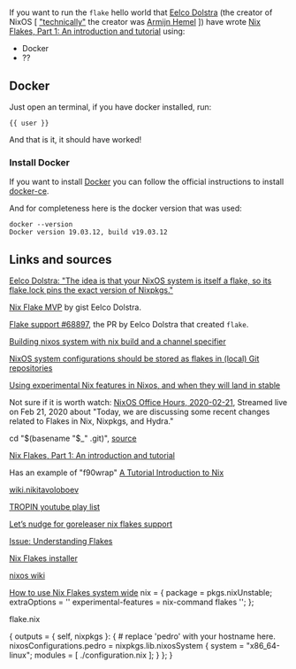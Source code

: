 #

If you want to run the `flake` hello world that [Eelco Dolstra](https://edolstra.github.io/) 
(the creator of NixOS [ ["technically"](https://www.youtube.com/embed/fsgYVi2PQr0?start=102&end=127&version=3) the 
creator was [Armijn Hemel](https://github.com/armijnhemel/) ]) have wrote 
[Nix Flakes, Part 1: An introduction and tutorial](https://www.tweag.io/blog/2020-05-25-flakes/) using:
- Docker
- ??

## Docker

Just open an terminal, if you have docker installed, run:

```
{{ user }}
```

And that is it, it should have worked!


### Install Docker

If you want to install [Docker](https://www.docker.com/) you can follow the official instructions to install [docker-ce](https://docs.docker.com/engine/install/).

And for completeness here is the docker version that was used:
```
docker --version
Docker version 19.03.12, build v19.03.12
```

## Links and sources


[Eelco Dolstra: "The idea is that your NixOS system is itself a flake, so its flake.lock pins the exact version of Nixpkgs."](https://github.com/nixos/rfcs/pull/49#issuecomment-511756456)

[Nix Flake MVP](https://gist.github.com/edolstra/40da6e3a4d4ee8fd019395365e0772e7#nixos-system-configuration) by gist Eelco Dolstra.

[Flake support #68897](https://github.com/NixOS/nixpkgs/pull/68897), the PR by Eelco Dolstra that created `flake`.

[Building nixos system with nix build and a channel specifier](https://discourse.nixos.org/t/building-nixos-system-with-nix-build-and-a-channel-specifier/4747/2)

[NixOS system configurations should be stored as flakes in (local) Git repositories](https://gist.github.com/edolstra/40da6e3a4d4ee8fd019395365e0772e7#nixos-system-configuration)

[Using experimental Nix features in Nixos, and when they will land in stable](https://discourse.nixos.org/t/using-experimental-nix-features-in-nixos-and-when-they-will-land-in-stable/7401)

Not sure if it is worth watch:
[NixOS Office Hours, 2020-02-21](https://youtu.be/FKpeI8U8-AE?t=155), Streamed live on Feb 21, 2020 about "Today, we are discussing some recent changes related to Flakes in Nix, Nixpkgs, and Hydra."

cd "$(basename "$_" .git)", [source](https://stackoverflow.com/a/59392290)

[Nix Flakes, Part 1: An introduction and tutorial](https://www.tweag.io/blog/2020-05-25-flakes/)


Has an example of "f90wrap" 
[A Tutorial Introduction to Nix](https://www.reddit.com/r/NixOS/comments/icyekr/a_tutorial_introduction_to_nix_rohit_goswami/g299qzk/)


[wiki.nikitavoloboev](https://wiki.nikitavoloboev.xyz/package-managers/nix)


[TROPIN youtube play list](https://www.youtube.com/watch?v=1ZV_47O9_Z8&list=PLZmotIJq3yOJab8-of7gMYrXkZyAjWPOw)



[Let’s nudge for goreleaser nix flakes support](https://discourse.nixos.org/t/lets-nudge-for-goreleaser-nix-flakes-support/8186/7)

[Issue: Understanding Flakes](https://github.com/nrdxp/nixflk/issues/19)

[Nix Flakes installer](https://github.com/numtide/nix-flakes-installer)


[nixos wiki](https://nixos.wiki/wiki/Flakes)


[How to use Nix Flakes system wide](https://gist.github.com/suhr/4bb1f8434d0622588b23f9fe13e79973)
   nix = {
    package = pkgs.nixUnstable;
    extraOptions = ''
      experimental-features = nix-command flakes
    '';
   };


flake.nix

{
  outputs = { self, nixpkgs }: {
     # replace 'pedro' with your hostname here.
     nixosConfigurations.pedro = nixpkgs.lib.nixosSystem {
       system = "x86_64-linux";
       modules = [ ./configuration.nix ];
     }
  };
}